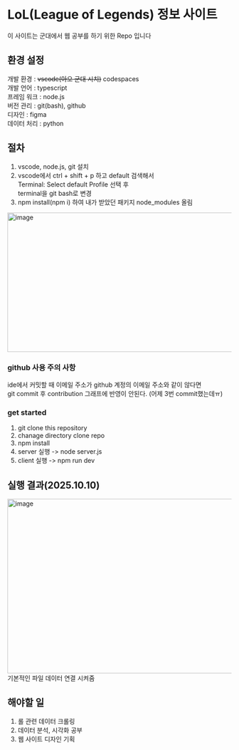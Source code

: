 # LoL(League of Legends) 정보 사이트

이 사이트는 군대에서 웹 공부를 하기 위한 Repo 입니다

## 환경 설정
개발 환경 : <del>vscode(아오 군대 시치)</del> codespaces <br>
개발 언어 : typescript <br>
프레임 워크 : node.js <br>
버전 관리 : git(bash), github <br>
디자인 : figma <br>
데이터 처리 : python

## 절차
1. vscode, node.js, git 설치 <br>
2. vscode에서 ctrl + shift + p 하고 default 검색해서 <br>
Terminal: Select default Profile 선택 후 <br>
terminal을 git bash로 변경 <br>
3. npm install(npm i) 하여 내가 받았던 패키지 node_modules 올림
<img width="615" height="313" alt="image" src="https://github.com/user-attachments/assets/3bc2b0ea-35b9-4188-9221-1821d9eab6aa" />

### github 사용 주의 사항
ide에서 커밋할 때 이메일 주소가 github 계정의 이메일 주소와 같이 않다면 <br>
git commit 후 contribution 그래프에 반영이 안된다. (어제 3번 commit했는데ㅠ)

### get started
1. git clone this repository
2. chanage directory clone repo
3. npm install
4. server 실행 -> node server.js
5. client 실행 -> npm run dev

## 실행 결과(2025.10.10)
<img width="510" height="392" alt="image" src="https://github.com/user-attachments/assets/ef7e61f2-5b12-44d9-9dec-ff9f3a1ddc42" /> <br>
기본적인 파일 데이터 연결 시켜줌

## 해야할 일
1. 롤 관련 데이터 크롤링
2. 데이터 분석, 시각화 공부
3. 웹 사이트 디자인 기획
